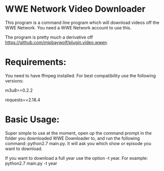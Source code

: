 # WWE Network Video Downloader

This program is a command line program which will download videos off the WWE Network. You need a WWE Network account to use this.

The program is pretty much a derivative off https://github.com/mjpbaywolf/plugin.video.wwen. 

# Requirements:

You need to have ffmpeg installed. For best compatibility use the following versions:

m3u8==0.2.2

requests==2.18.4


# Basic Usage:

Super simple to use at the moment, open up the command prompt in the folder you downloaded WWE Downloader to, and run the following command: python2.7 main.py. It will ask you which show or episode you want to download.


If you want to download a full year use the option -t year. For example: python2.7 main.py -t year
